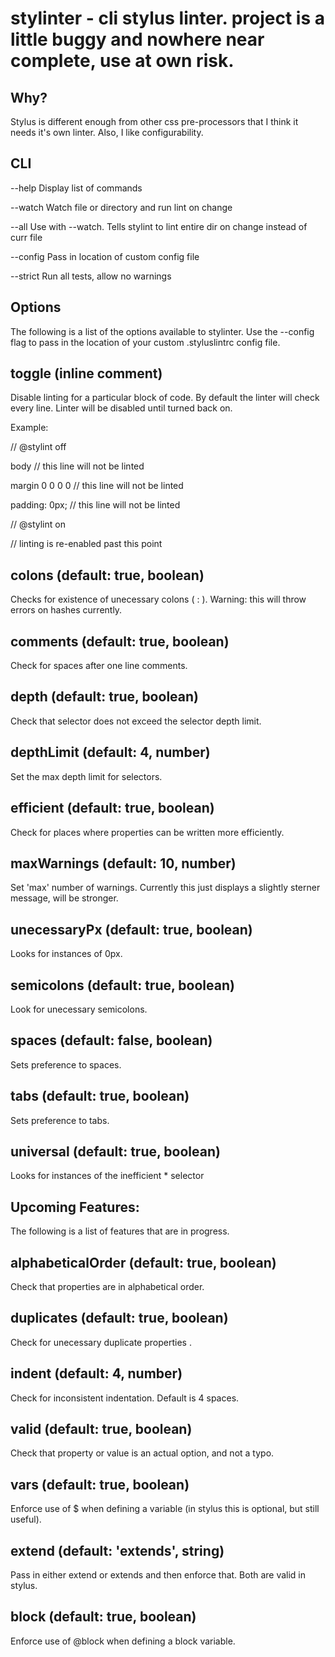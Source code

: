 stylinter - cli stylus linter. project is a little buggy and nowhere near complete, use at own risk.
========

Why?
------------------
Stylus is different enough from other css pre-processors that I think it needs it's own linter.
Also, I like configurability.


CLI
------------------
--help 		Display list of commands

--watch 	Watch file or directory and run lint on change

--all 		Use with --watch. Tells stylint to lint entire dir on change instead of curr file

--config 	Pass in location of custom config file

--strict 	Run all tests, allow no warnings


Options
------------------------

The following is a list of the options available to stylinter. Use the --config flag to pass in the location of your custom .styluslintrc config file.


toggle (inline comment)
------------------------
Disable linting for a particular block of code. By default the linter will check every line. Linter will be disabled until turned back on.

Example:

// @stylint off

body // this line will not be linted

  margin 0 0 0 0 // this line will not be linted
  
  padding: 0px; // this line will not be linted
  
// @stylint on

// linting is re-enabled past this point



colons (default: true, boolean)
------------------------
Checks for existence of unecessary colons ( : ). Warning: this will throw errors on hashes currently.


comments (default: true, boolean)
------------------------
Check for spaces after one line comments.


depth (default: true, boolean)
------------------------
Check that selector does not exceed the selector depth limit.


depthLimit (default: 4, number)
------------------------
Set the max depth limit for selectors. 


efficient (default: true, boolean)
------------------------
Check for places where properties can be written more efficiently.


maxWarnings (default: 10, number)
------------------------
Set 'max' number of warnings. Currently this just displays a slightly sterner message, will be stronger.


unecessaryPx (default: true, boolean)
------------------------
Looks for instances of 0px.


semicolons (default: true, boolean)
------------------------
Look for unecessary semicolons.


spaces (default: false, boolean)
------------------------
Sets preference to spaces.


tabs (default: true, boolean)
------------------------
Sets preference to tabs.


universal (default: true, boolean)
------------------------
Looks for instances of the inefficient * selector





Upcoming Features:
------------------------

The following is a list of features that are in progress. 


alphabeticalOrder (default: true, boolean)
------------------------
Check that properties are in alphabetical order.


duplicates (default: true, boolean)
------------------------
Check for unecessary duplicate properties .


indent (default: 4, number)
------------------------
Check for inconsistent indentation. Default is 4 spaces.


valid (default: true, boolean)
------------------------
Check that property or value is an actual option, and not a typo.


vars (default: true, boolean)
------------------------
Enforce use of $ when defining a variable (in stylus this is optional, but still useful).


extend (default: 'extends', string)
------------------------
Pass in either extend or extends and then enforce that. Both are valid in stylus.


block (default: true, boolean)
------------------------
Enforce use of @block when defining a block variable.

